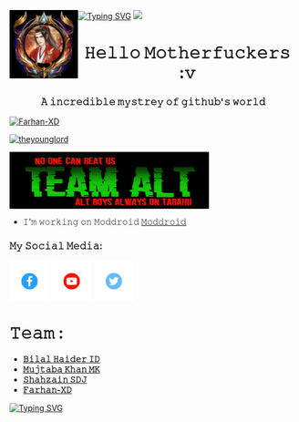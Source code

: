 [![Typing SVG](https://readme-typing-svg.herokuapp.com?color=00F728&background=000000&center=true&vCenter=true&multiline=true&width=500&height=112&lines=Assalam+O+Alaikum+All+%3A*;Welcome+To+Farhan-XD+world+%3AP;print+(%E2%80%9CNever+tell+everything+you+know%E2%80%A6%E2%80%9D))](https://git.io/typing-svg)
![](https://komarev.com/ghpvc/?username=jmbf&color=green)
<img src="https://github.com/Farhan-XD/Farhan-XD/blob/aed36ffbf251995779c28b325189106715a71d66/Images%20;v/Farhan.jpg" width="120" height="120" align="left">
<h1 align="center">𝙷𝚎𝚕𝚕𝚘 𝙼𝚘𝚝𝚑𝚎𝚛𝚏𝚞𝚌𝚔𝚎𝚛𝚜 :𝚟</h1>
<h3 align="center">𝙰 𝚒𝚗𝚌𝚛𝚎𝚍𝚒𝚋𝚕𝚎 𝚖𝚢𝚜𝚝𝚛𝚎𝚢 𝚘𝚏 𝚐𝚒𝚝𝚑𝚞𝚋'𝚜 𝚠𝚘𝚛𝚕𝚍</h3>
<p align="left"> <a href="https://github.com/ryo-ma/github-profile-trophy"><img src="https://github-profile-trophy.vercel.app/?username=Farhan-XD" alt="Farhan-XD" /></a> </p>
<p align="left"> <a href="https://twitter.com/theyounglord" target="blank"><img src="https://img.shields.io/twitter/follow/theyounglord?logo=twitter&style=for-the-badge" alt="theyounglord" /></a> </p>
<img src="https://github.com/Farhan-XD/Farhan-XD/blob/264e78b84b30070514bd30a7e61c434d382db66e/Images%20;v/ALT.png" width="350" height="100" align="center">

- 𝙸'𝚖 𝚠𝚘𝚛𝚔𝚒𝚗𝚐 𝚘𝚗 𝙼𝚘𝚍𝚍𝚛𝚘𝚒𝚍 [𝙼𝚘𝚍𝚍𝚛𝚘𝚒𝚍](https://moddroid.co/)
<h3 align="left">𝙼𝚢 𝚂𝚘𝚌𝚒𝚊𝚕 𝙼𝚎𝚍𝚒𝚊:</h3>
<p align="left">

<a href="https://facebook.com/romachod" target="blank"><img align="center" src="https://github.com/Farhan-XD/Farhan-XD/blob/472191795fe98ff2cd4187a8f901f1c0a3659604/Logo/Fb.png" alt="romachod" height="70" width="70" /></a>
<a href="https://https://youtube.com/channel/UCAq7StAHGxIBhWS_ZxVwIaA" target="blank"><img align="center" src="https://github.com/Farhan-XD/Farhan-XD/blob/472191795fe98ff2cd4187a8f901f1c0a3659604/Logo/Yt.png" alt="alt team" height="70" width="70" /></a>
<a href="https://https://twitter.com/JohnnySins" target="blank"><img align="center" src="https://github.com/Farhan-XD/Farhan-XD/blob/472191795fe98ff2cd4187a8f901f1c0a3659604/Logo/Twt.png" alt="Farhan-XD" height="70" width="70" /></a>

</p>

# 𝚃𝚎𝚊𝚖 :

- [**𝙱𝚒𝚕𝚊𝚕 𝙷𝚊𝚒𝚍𝚎𝚛 𝙸𝙳**](https://github.com/BilalHaiderID)
- [**𝙼𝚞𝚓𝚝𝚊𝚋𝚊 𝙺𝚑𝚊𝚗 𝙼𝙺**](https://github.com/itz-MK-302)
- [**𝚂𝚑𝚊𝚑𝚣𝚊𝚒𝚗 𝚂𝙳𝙹**](https://github.com/SHAHZAIN-SDJ)
- [**𝙵𝚊𝚛𝚑𝚊𝚗-𝚇𝙳**](https://github.com/Farhan-XD)

[![Typing SVG](https://readme-typing-svg.herokuapp.com?color=00F728&background=000000&center=true&vCenter=true&lines=rm+-rf+%2Fall%2Fmadarchod%2Flough)](https://git.io/typing-svg)
